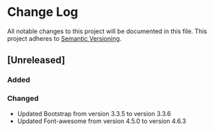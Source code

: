 # Change Log
All notable changes to this project will be documented in this file.
This project adheres to [Semantic Versioning](http://semver.org/).

## [Unreleased]
### Added

### Changed
- Updated Bootstrap from version 3.3.5 to version 3.3.6
- Updated Font-awesome from version 4.5.0 to version 4.6.3